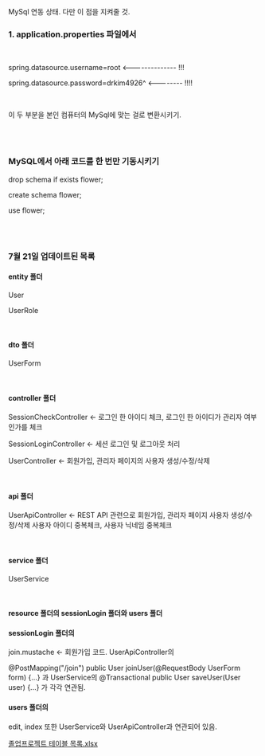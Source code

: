 MySql 연동 상태. 다만 이 점을 지켜줄 것.

<h3> 1. application.properties 파일에서 </h3><br>

<p>spring.datasource.username=root <-------------- !!!</p>
<p>spring.datasource.password=drkim4926^ <-------- !!!!</p><br>

<p>이 두 부분을 본인 컴퓨터의 MySql에 맞는 걸로 변환시키기.</p><br><br>

<h3>MySQL에서 아래 코드를 한 번만 기동시키기</h3>
<p>drop schema if exists flower;</p>
<p>create schema flower;</p>
<p>use flower;</p>
<br><br>

<h3> 7월 21일 업데이트된 목록</h3>
<h4>entity 폴더</h4>
<p>User</p>
<p>UserRole</p>
<br>

<h4>dto 폴더</h4>
<p>UserForm</p>
<br>
<h4>controller 폴더</h4>
<p>SessionCheckController <- 로그인 한 아이디 체크, 로그인 한 아이디가 관리자 여부인가를 체크</p>
<p>SessionLoginController <- 세션 로그인 및 로그아웃 처리</p>
<p>UserController <- 회원가입, 관리자 페이지의 사용자 생성/수정/삭제</p>
<br>
<h4>api 폴더</h4>
<p>UserApiController <- REST API 관련으로 회원가입, 관리자 페이지 사용자 생성/수정/삭제 사용자 아이디 중복체크, 사용자 닉네임 중복체크</p>
<br>
<h4>service 폴더</h4>
<p>UserService</p>
<br>
<h4>resource 폴더의 sessionLogin 폴더와 users 폴더</h4>
<h4>sessionLogin 폴더의</h4>
<p>join.mustache <- 회원가입 코드. UserApiController의</p> 
    <p>@PostMapping("/join") public User joinUser(@RequestBody UserForm form) {...} 과 UserService의 @Transactional public User saveUser(User user) {...} 가 각각 연관됨.</p>
<h4>users 폴더의</h4>
<p>edit, index 또한 UserService와 UserApiController과 연관되어 있음.</p>



[졸업프로젝트 테이블 목록.xlsx](https://github.com/user-attachments/files/16740113/default.xlsx)

